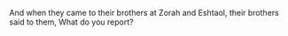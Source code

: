 And when they came to their brothers at Zorah and Eshtaol, their brothers said to them, What do you report?
